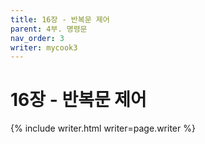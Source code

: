 ```yaml
---
title: 16장 - 반복문 제어 
parent: 4부. 명령문 
nav_order: 3
writer: mycook3
---
```


# 16장 - 반복문 제어 

{% include writer.html writer=page.writer %}
